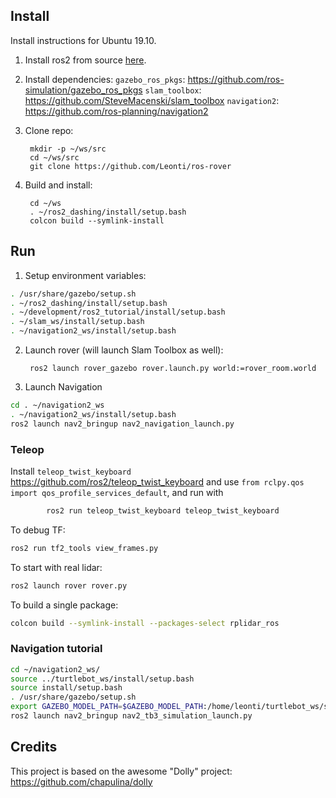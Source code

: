 ## Install

Install instructions for Ubuntu 19.10.

1. Install ros2 from source [here](https://index.ros.org/doc/ros2/Installation/Linux-Install-Debians/).

2. Install dependencies:
`gazebo_ros_pkgs`: https://github.com/ros-simulation/gazebo_ros_pkgs
`slam_toolbox`: https://github.com/SteveMacenski/slam_toolbox
`navigation2`: https://github.com/ros-planning/navigation2

1. Clone repo:

        mkdir -p ~/ws/src
        cd ~/ws/src
        git clone https://github.com/Leonti/ros-rover

2. Build and install:

        cd ~/ws
        . ~/ros2_dashing/install/setup.bash
        colcon build --symlink-install

## Run

1. Setup environment variables:
```bash
. /usr/share/gazebo/setup.sh
. ~/ros2_dashing/install/setup.bash
. ~/development/ros2_tutorial/install/setup.bash
. ~/slam_ws/install/setup.bash
. ~/navigation2_ws/install/setup.bash
```

2. Launch rover (will launch Slam Toolbox as well):

        ros2 launch rover_gazebo rover.launch.py world:=rover_room.world

3. Launch Navigation  

```bash
cd . ~/navigation2_ws
. ~/navigation2_ws/install/setup.bash  
ros2 launch nav2_bringup nav2_navigation_launch.py
```

### Teleop
Install `teleop_twist_keyboard` https://github.com/ros2/teleop_twist_keyboard and 
use `from rclpy.qos import qos_profile_services_default`, and run with 

```bash
        ros2 run teleop_twist_keyboard teleop_twist_keyboard
```

To debug TF:  

```bash
ros2 run tf2_tools view_frames.py
```

To start with real lidar:

```bash
ros2 launch rover rover.py
```

To build a single package:

```bash
colcon build --symlink-install --packages-select rplidar_ros
```

### Navigation tutorial

```bash
cd ~/navigation2_ws/
source ../turtlebot_ws/install/setup.bash
source install/setup.bash
. /usr/share/gazebo/setup.sh
export GAZEBO_MODEL_PATH=$GAZEBO_MODEL_PATH:/home/leonti/turtlebot_ws/src/turtlebot3/turtlebot3_simulations/turtlebot3_gazebo/models
ros2 launch nav2_bringup nav2_tb3_simulation_launch.py
```


## Credits
This project is based on the awesome "Dolly" project: https://github.com/chapulina/dolly
     